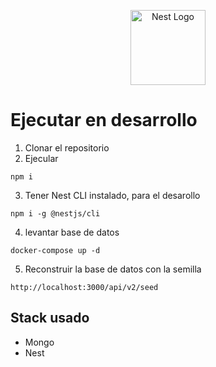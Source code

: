 <p align="center">
  <a href="http://nestjs.com/" target="blank"><img src="https://nestjs.com/img/logo-small.svg" width="120" alt="Nest Logo" /></a>
</p>

# Ejecutar en desarrollo

1. Clonar el repositorio
2. Ejecular 
```
npm i
```
3. Tener Nest CLI instalado, para el desarollo
```
npm i -g @nestjs/cli
```
4. levantar base de datos 
```
docker-compose up -d
```
5. Reconstruir la base de datos con la semilla
```
http://localhost:3000/api/v2/seed
```

## Stack usado
- Mongo
- Nest
